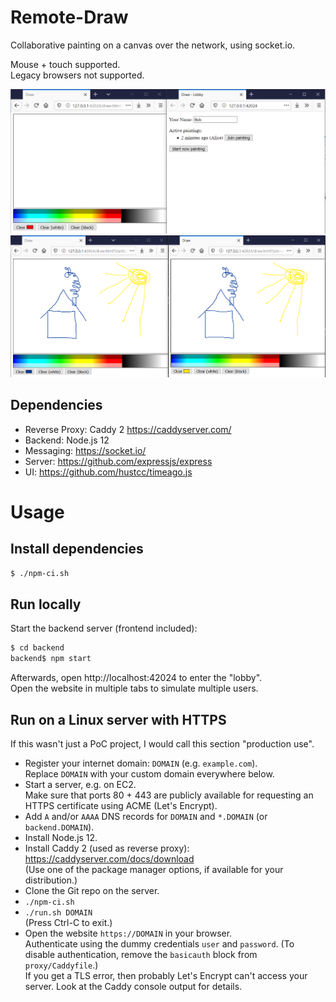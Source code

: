 # Remote-Draw

Collaborative painting on a canvas over the network, using socket.io.

Mouse + touch supported.  
Legacy browsers not supported.

![Lobby](_docs/1_lobby.png)  
![Drawing session](_docs/2_draw.png)

## Dependencies
* Reverse Proxy: Caddy 2 https://caddyserver.com/
* Backend: Node.js 12
* Messaging: https://socket.io/
* Server: https://github.com/expressjs/express
* UI: https://github.com/hustcc/timeago.js

# Usage
## Install dependencies
```sh
$ ./npm-ci.sh
```

## Run locally
Start the backend server (frontend included):

```sh
$ cd backend
backend$ npm start
```

Afterwards, open http://localhost:42024 to enter the "lobby".  
Open the website in multiple tabs to simulate multiple users.

## Run on a Linux server with HTTPS
If this wasn't just a PoC project, I would call this section "production use".

* Register your internet domain: `DOMAIN` (e.g. `example.com`).  
  Replace `DOMAIN` with your custom domain everywhere below.
* Start a server, e.g. on EC2.  
  Make sure that ports 80 + 443 are publicly available for requesting an HTTPS certificate using ACME (Let's Encrypt).
* Add `A` and/or `AAAA` DNS records for `DOMAIN` and `*.DOMAIN` (or `backend.DOMAIN`).
* Install Node.js 12.
* Install Caddy 2 (used as reverse proxy): https://caddyserver.com/docs/download  
  (Use one of the package manager options, if available for your distribution.)
* Clone the Git repo on the server.
* `./npm-ci.sh`
* `./run.sh DOMAIN`  
  (Press Ctrl-C to exit.)
* Open the website `https://DOMAIN` in your browser.  
  Authenticate using the dummy credentials `user` and `password`. (To disable authentication, remove the `basicauth` block from `proxy/Caddyfile`.)  
  If you get a TLS error, then probably Let's Encrypt can't access your server. Look at the Caddy console output for details.

